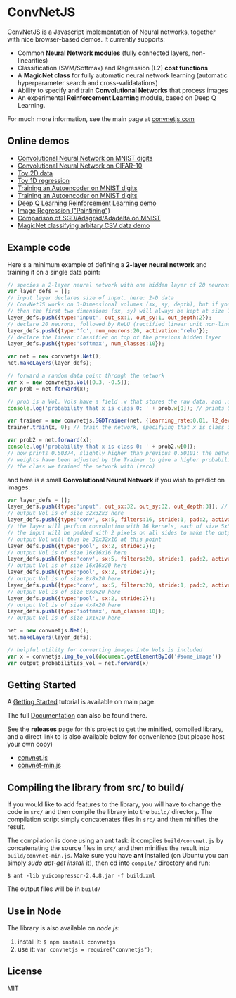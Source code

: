 
# ConvNetJS

ConvNetJS is a Javascript implementation of Neural networks, together with nice browser-based demos. It currently supports:

- Common **Neural Network modules** (fully connected layers, non-linearities)
- Classification (SVM/Softmax) and Regression (L2) **cost functions**
- A **MagicNet class** for fully automatic neural network learning (automatic hyperparameter search and cross-validatations)
- Ability to specify and train **Convolutional Networks** that process images
- An experimental **Reinforcement Learning** module, based on Deep Q Learning.

For much more information, see the main page at [convnetjs.com](http://convnetjs.com)

## Online demos
- [Convolutional Neural Network on MNIST digits](http://cs.stanford.edu/~karpathy/convnetjs/demo/mnist.html)
- [Convolutional Neural Network on CIFAR-10](http://cs.stanford.edu/~karpathy/convnetjs/demo/cifar10.html)
- [Toy 2D data](http://cs.stanford.edu/~karpathy/convnetjs/demo/classify2d.html)
- [Toy 1D regression](http://cs.stanford.edu/~karpathy/convnetjs/demo/regression.html)
- [Training an Autoencoder on MNIST digits](http://cs.stanford.edu/~karpathy/convnetjs/demo/denoising_autoencoder.html)
- [Training an Autoencoder on MNIST digits](http://cs.stanford.edu/~karpathy/convnetjs/demo/autoencoder.html)
- [Deep Q Learning Reinforcement Learning demo](http://cs.stanford.edu/people/karpathy/convnetjs/demo/rldemo.html)
- [Image Regression ("Paintining")](http://cs.stanford.edu/~karpathy/convnetjs/demo/image_regression.html)
- [Comparison of SGD/Adagrad/Adadelta on MNIST](http://cs.stanford.edu/people/karpathy/convnetjs/demo/trainers.html)
- [MagicNet classifying arbitary CSV data demo](http://cs.stanford.edu/people/karpathy/convnetjs/demo/automatic.html)

## Example code

Here's a minimum example of defining a **2-layer neural network** and training
it on a single data point:

```javascript
// species a 2-layer neural network with one hidden layer of 20 neurons
var layer_defs = [];
// input layer declares size of input. here: 2-D data
// ConvNetJS works on 3-Dimensional volumes (sx, sy, depth), but if you're not dealing with images
// then the first two dimensions (sx, sy) will always be kept at size 1
layer_defs.push({type:'input', out_sx:1, out_sy:1, out_depth:2});
// declare 20 neurons, followed by ReLU (rectified linear unit non-linearity)
layer_defs.push({type:'fc', num_neurons:20, activation:'relu'}); 
// declare the linear classifier on top of the previous hidden layer
layer_defs.push({type:'softmax', num_classes:10});

var net = new convnetjs.Net();
net.makeLayers(layer_defs);

// forward a random data point through the network
var x = new convnetjs.Vol([0.3, -0.5]);
var prob = net.forward(x); 

// prob is a Vol. Vols have a field .w that stores the raw data, and .dw that stores gradients
console.log('probability that x is class 0: ' + prob.w[0]); // prints 0.50101

var trainer = new convnetjs.SGDTrainer(net, {learning_rate:0.01, l2_decay:0.001});
trainer.train(x, 0); // train the network, specifying that x is class zero

var prob2 = net.forward(x);
console.log('probability that x is class 0: ' + prob2.w[0]);
// now prints 0.50374, slightly higher than previous 0.50101: the networks
// weights have been adjusted by the Trainer to give a higher probability to
// the class we trained the network with (zero)
```

and here is a small **Convolutional Neural Network** if you wish to predict on images:

```javascript
var layer_defs = [];
layer_defs.push({type:'input', out_sx:32, out_sy:32, out_depth:3}); // declare size of input
// output Vol is of size 32x32x3 here
layer_defs.push({type:'conv', sx:5, filters:16, stride:1, pad:2, activation:'relu'});
// the layer will perform convolution with 16 kernels, each of size 5x5.
// the input will be padded with 2 pixels on all sides to make the output Vol of the same size
// output Vol will thus be 32x32x16 at this point
layer_defs.push({type:'pool', sx:2, stride:2});
// output Vol is of size 16x16x16 here
layer_defs.push({type:'conv', sx:5, filters:20, stride:1, pad:2, activation:'relu'});
// output Vol is of size 16x16x20 here
layer_defs.push({type:'pool', sx:2, stride:2});
// output Vol is of size 8x8x20 here
layer_defs.push({type:'conv', sx:5, filters:20, stride:1, pad:2, activation:'relu'});
// output Vol is of size 8x8x20 here
layer_defs.push({type:'pool', sx:2, stride:2});
// output Vol is of size 4x4x20 here
layer_defs.push({type:'softmax', num_classes:10});
// output Vol is of size 1x1x10 here

net = new convnetjs.Net();
net.makeLayers(layer_defs);

// helpful utility for converting images into Vols is included
var x = convnetjs.img_to_vol(document.getElementById('#some_image'))
var output_probabilities_vol = net.forward(x)
```

## Getting Started
A [Getting Started](http://cs.stanford.edu/people/karpathy/convnetjs/started.html) tutorial is available on main page.

The full [Documentation](http://cs.stanford.edu/people/karpathy/convnetjs/docs.html) can also be found there.

See the **releases** page for this project to get the minified, compiled library, and a direct link to is also available below for convenience (but please host your own copy)

- [convnet.js](http://cs.stanford.edu/people/karpathy/convnetjs/build/convnet.js)
- [convnet-min.js](http://cs.stanford.edu/people/karpathy/convnetjs/build/convnet-min.js)

## Compiling the library from src/ to build/
If you would like to add features to the library, you will have to change the code in `src/` and then compile the library into the `build/` directory. The compilation script simply concatenates files in `src/` and then minifies the result.

The compilation is done using an ant task: it compiles `build/convnet.js` by concatenating the source files in `src/` and then minifies the result into `build/convnet-min.js`. Make sure you have **ant** installed (on Ubuntu you can simply *sudo apt-get install* it), then cd into `compile/` directory and run:

    $ ant -lib yuicompressor-2.4.8.jar -f build.xml

The output files will be in `build/`
## Use in Node
The library is also available on *node.js*:

1. install it: `$ npm install convnetjs`
2. use it: `var convnetjs = require("convnetjs");`

## License
MIT

